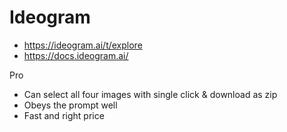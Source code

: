 # Ideogram

* https://ideogram.ai/t/explore
* https://docs.ideogram.ai/

Pro

* Can select all four images with single click & download as zip
* Obeys the prompt well
* Fast and right price

